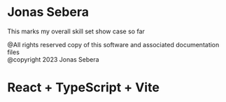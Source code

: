 # Jonas Sebera
This marks my overall skill set show case so far 

@All rights reserved copy of this software and associated documentation files<br/>@copyright 2023 Jonas Sebera

# React + TypeScript + Vite